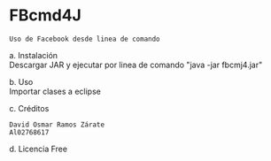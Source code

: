 # FBcmd4J
    Uso de Facebook desde linea de comando

a.	Instalación
    <br>Descargar JAR y ejecutar por linea de comando "java -jar fbcmj4.jar"</br>

b.	Uso
    <br>Importar clases a eclipse</br>

c.	Créditos

    David Osmar Ramos Zárate 
    Al02768617

d.	Licencia
    Free
